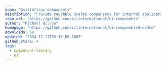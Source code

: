 ```yaml
---
name: "@silintl/ui-components"
description: "Provide reusable Svelte components for internal applications, improving development."
repo_url: "https://github.com/silinternational/ui-components"
author: "Michael Wilson"
homepage: "https://github.com/silinternational/ui-components#readme"
downloads: 54
updated: "2024-12-11T05:17:05.186Z"
github_stars: 4
tags: 
  - component-library
  - ui
---
```

